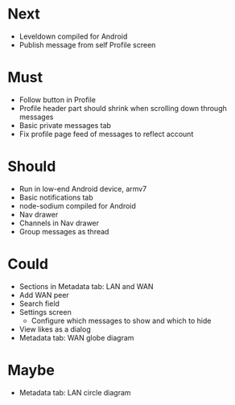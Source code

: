 # Next

- Leveldown compiled for Android
- Publish message from self Profile screen

# Must

- Follow button in Profile
- Profile header part should shrink when scrolling down through messages
- Basic private messages tab
- Fix profile page feed of messages to reflect account

# Should

- Run in low-end Android device, armv7
- Basic notifications tab
- node-sodium compiled for Android
- Nav drawer
- Channels in Nav drawer
- Group messages as thread

# Could

- Sections in Metadata tab: LAN and WAN
- Add WAN peer
- Search field
- Settings screen
  - Configure which messages to show and which to hide
- View likes as a dialog
- Metadata tab: WAN globe diagram

# Maybe

- Metadata tab: LAN circle diagram
